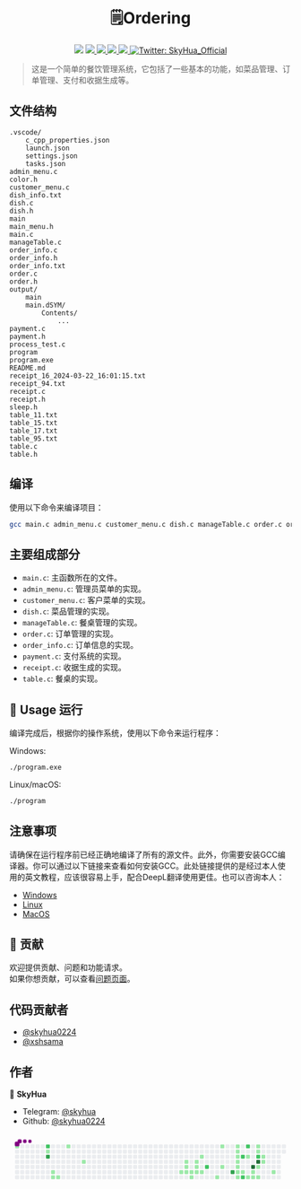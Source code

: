 <h1 align="center">🗒️Ordering</h1>
<p align="center">
    <img src="https://img.shields.io/github/stars/skyhua0224/Ordering.svg" />
    <a href="https://github.com/skyhua0224/Ordering">
        <img src="https://img.shields.io/github/forks/skyhua0224/Ordering.svg" />
    </a>
    <a href="https://github.com/skyhua0224/Ordering/issues">
        <img src="https://img.shields.io/github/issues/skyhua0224/Ordering.svg" />
    </a>
    <a href="https://github.com/skyhua0224/Ordering/pulls">
        <img src="https://img.shields.io/github/issues-pr/skyhua0224/Ordering.svg" />
    </a>
    <a href="https://github.com/skyhua0224/Ordering/graphs/contributors">
        <img src="https://img.shields.io/github/contributors/skyhua0224/Ordering.svg" />
    </a>
    <a href="https://twitter.com/SkyHua_Official">
        <img alt="Twitter: SkyHua_Official" src="https://img.shields.io/twitter/follow/SkyHua_Official.svg?style=social" target="_blank" />
    </a>
</p>

> 这是一个简单的餐饮管理系统，它包括了一些基本的功能，如菜品管理、订单管理、支付和收据生成等。


## 文件结构

```
.vscode/
    c_cpp_properties.json
    launch.json
    settings.json
    tasks.json
admin_menu.c
color.h
customer_menu.c
dish_info.txt
dish.c
dish.h
main
main_menu.h
main.c
manageTable.c
order_info.c
order_info.h
order_info.txt
order.c
order.h
output/
    main
    main.dSYM/
        Contents/
            ...
payment.c
payment.h
process_test.c
program
program.exe
README.md
receipt_16_2024-03-22_16:01:15.txt
receipt_94.txt
receipt.c
receipt.h
sleep.h
table_11.txt
table_15.txt
table_17.txt
table_95.txt
table.c
table.h
```

## 编译

使用以下命令来编译项目：

```sh
gcc main.c admin_menu.c customer_menu.c dish.c manageTable.c order.c order_info.c payment.c receipt.c table.c -o program
```

## 主要组成部分

- `main.c`: 主函数所在的文件。
- `admin_menu.c`: 管理员菜单的实现。
- `customer_menu.c`: 客户菜单的实现。
- `dish.c`: 菜品管理的实现。
- `manageTable.c`: 餐桌管理的实现。
- `order.c`: 订单管理的实现。
- `order_info.c`: 订单信息的实现。
- `payment.c`: 支付系统的实现。
- `receipt.c`: 收据生成的实现。
- `table.c`: 餐桌的实现。

## 🚀 Usage 运行

编译完成后，根据你的操作系统，使用以下命令来运行程序：

Windows:

```sh
./program.exe
```

Linux/macOS:

```sh
./program
```

## 注意事项

请确保在运行程序前已经正确地编译了所有的源文件。此外，你需要安装GCC编译器。你可以通过以下链接来查看如何安装GCC。此处链接提供的是经过本人使用的英文教程，应该很容易上手，配合DeepL翻译使用更佳。也可以咨询本人：

- [Windows](https://sajidifti.medium.com/how-to-install-gcc-and-gdb-on-windows-using-msys2-tutorial-0fceb7e66454)
- [Linux](https://gcc.gnu.org/install/index.html)
- [MacOS](https://mac.install.guide/commandlinetools/4http://osxdaily.com/2014/02/12/install-command-line-tools-mac-os-x/)

## 🤝 贡献

欢迎提供贡献、问题和功能请求。<br />
如果你想贡献，可以查看[问题页面](https://github.com/skyhua0224/Ordering/issues)。<br />

## 代码贡献者

- [@skyhua0224](https://github.com/skyhua0224)
- [@xshsama](https://github.com/xshsama)

## 作者

👤 **SkyHua**

- Telegram: [@skyhua](https://t.me/skyhua)
- Github: [@skyhua0224](https://github.com/skyhua0224)

<svg viewBox="-16 -32 880 192" width="880" height="192" xmlns="http://www.w3.org/2000/svg"><style>@keyframes c0{.34%{fill:var(--c1)}.36%,to{fill:var(--ce)}}@keyframes c1{64.9%{fill:var(--c2)}64.92%,to{fill:var(--ce)}}@keyframes c2{2.8%{fill:var(--c1)}2.82%,to{fill:var(--ce)}}@keyframes c3{65.6%{fill:var(--c3)}65.62%,to{fill:var(--ce)}}@keyframes c4{9.46%{fill:var(--c1)}9.48%,to{fill:var(--ce)}}@keyframes c5{9.81%{fill:var(--c1)}9.83%,to{fill:var(--ce)}}@keyframes c6{10.17%{fill:var(--c1)}10.19%,to{fill:var(--ce)}}@keyframes c7{4.55%{fill:var(--c1)}4.57%,to{fill:var(--ce)}}@keyframes c8{6.66%{fill:var(--c1)}6.68%,to{fill:var(--ce)}}@keyframes c9{18.94%{fill:var(--c1)}18.96%,to{fill:var(--ce)}}@keyframes ca{23.5%{fill:var(--c1)}23.52%,to{fill:var(--ce)}}@keyframes cb{23.85%{fill:var(--c1)}23.87%,to{fill:var(--ce)}}@keyframes cc{19.29%{fill:var(--c1)}19.31%,to{fill:var(--ce)}}@keyframes cd{19.64%{fill:var(--c1)}19.66%,to{fill:var(--ce)}}@keyframes ce{24.9%{fill:var(--c1)}24.92%,to{fill:var(--ce)}}@keyframes cf{21.39%{fill:var(--c1)}21.41%,to{fill:var(--ce)}}@keyframes cg{21.04%{fill:var(--c1)}21.06%,to{fill:var(--ce)}}@keyframes ch{19.99%{fill:var(--c1)}20.01%,to{fill:var(--ce)}}@keyframes ci{22.1%{fill:var(--c1)}22.12%,to{fill:var(--ce)}}@keyframes cj{20.34%{fill:var(--c1)}20.36%,to{fill:var(--ce)}}@keyframes ck{52.62%{fill:var(--c2)}52.64%,to{fill:var(--ce)}}@keyframes cl{26.66%{fill:var(--c1)}26.68%,to{fill:var(--ce)}}@keyframes cm{31.22%{fill:var(--c1)}31.24%,to{fill:var(--ce)}}@keyframes cn{27.71%{fill:var(--c1)}27.73%,to{fill:var(--ce)}}@keyframes co{79.29%{fill:var(--c3)}79.31%,to{fill:var(--ce)}}@keyframes cp{30.17%{fill:var(--c1)}30.19%,to{fill:var(--ce)}}@keyframes cq{29.81%{fill:var(--c1)}29.83%,to{fill:var(--ce)}}@keyframes cr{29.46%{fill:var(--c1)}29.48%,to{fill:var(--ce)}}@keyframes cs{29.11%{fill:var(--c1)}29.13%,to{fill:var(--ce)}}@keyframes ct{28.76%{fill:var(--c1)}28.78%,to{fill:var(--ce)}}@keyframes cu{42.45%{fill:var(--c1)}42.47%,to{fill:var(--ce)}}@keyframes cv{42.8%{fill:var(--c1)}42.82%,to{fill:var(--ce)}}@keyframes cw{45.95%{fill:var(--c2)}45.97%,to{fill:var(--ce)}}@keyframes cx{42.1%{fill:var(--c1)}42.12%,to{fill:var(--ce)}}@keyframes cy{44.55%{fill:var(--c2)}44.57%,to{fill:var(--ce)}}@keyframes cz{48.41%{fill:var(--c2)}48.43%,to{fill:var(--ce)}}@keyframes c10{33.67%{fill:var(--c1)}33.69%,to{fill:var(--ce)}}@keyframes c11{44.2%{fill:var(--c1)}44.22%,to{fill:var(--ce)}}@keyframes c12{81.04%{fill:var(--c4)}81.06%,to{fill:var(--ce)}}@keyframes c13{37.88%{fill:var(--c1)}37.9%,to{fill:var(--ce)}}@keyframes c14{38.24%{fill:var(--c1)}38.26%,to{fill:var(--ce)}}@keyframes c15{35.08%{fill:var(--c1)}35.1%,to{fill:var(--ce)}}@keyframes c16{34.73%{fill:var(--c1)}34.75%,to{fill:var(--ce)}}@keyframes c17{47.01%{fill:var(--c2)}47.03%,to{fill:var(--ce)}}@keyframes c18{81.74%{fill:var(--c4)}81.76%,to{fill:var(--ce)}}@keyframes c19{37.18%{fill:var(--c1)}37.2%,to{fill:var(--ce)}}@keyframes c1a{38.59%{fill:var(--c1)}38.61%,to{fill:var(--ce)}}@keyframes c1b{36.13%{fill:var(--c1)}36.15%,to{fill:var(--ce)}}@keyframes c1c{36.48%{fill:var(--c1)}36.5%,to{fill:var(--ce)}}@keyframes c1d{39.99%{fill:var(--c1)}40.01%,to{fill:var(--ce)}}@keyframes u0{.34%{transform:scale(0,1)}.36%,2.8%{transform:scale(.03,1)}2.82%,4.55%{transform:scale(.05,1)}4.57%,6.66%{transform:scale(.07,1)}6.68%,9.46%{transform:scale(.1,1)}9.48%,9.81%{transform:scale(.13,1)}10.17%,9.83%{transform:scale(.15,1)}10.19%,18.94%{transform:scale(.17,1)}18.96%,19.29%{transform:scale(.2,1)}19.31%,19.64%{transform:scale(.23,1)}19.66%,19.99%{transform:scale(.25,1)}20.01%,20.34%{transform:scale(.28,1)}20.36%,21.04%{transform:scale(.3,1)}21.06%,21.39%{transform:scale(.33,1)}21.41%,22.1%{transform:scale(.35,1)}22.12%,23.5%{transform:scale(.38,1)}23.52%,23.85%{transform:scale(.4,1)}23.87%,24.9%{transform:scale(.42,1)}24.92%,26.66%{transform:scale(.45,1)}26.68%,27.71%{transform:scale(.47,1)}27.73%,28.76%{transform:scale(.5,1)}28.78%,29.11%{transform:scale(.53,1)}29.13%,29.46%{transform:scale(.55,1)}29.48%,29.81%{transform:scale(.57,1)}29.83%,30.17%{transform:scale(.6,1)}30.19%,31.22%{transform:scale(.63,1)}31.24%,33.67%{transform:scale(.65,1)}33.69%,34.73%{transform:scale(.68,1)}34.75%,35.08%{transform:scale(.7,1)}35.1%,36.13%{transform:scale(.72,1)}36.15%,36.48%{transform:scale(.75,1)}36.5%,37.18%{transform:scale(.78,1)}37.2%,37.88%{transform:scale(.8,1)}37.9%,38.24%{transform:scale(.82,1)}38.26%,38.59%{transform:scale(.85,1)}38.61%,39.99%{transform:scale(.88,1)}40.01%,42.1%{transform:scale(.9,1)}42.12%,42.45%{transform:scale(.93,1)}42.47%,42.8%{transform:scale(.95,1)}42.82%,44.2%{transform:scale(.97,1)}44.22%,to{transform:scale(1,1)}}@keyframes u1{44.55%{transform:scale(0,1)}44.57%,45.95%{transform:scale(.17,1)}45.97%,47.01%{transform:scale(.33,1)}47.03%,48.41%{transform:scale(.5,1)}48.43%,52.62%{transform:scale(.67,1)}52.64%,64.9%{transform:scale(.83,1)}64.92%,to{transform:scale(1,1)}}@keyframes u2{65.6%{transform:scale(0,1)}65.62%,79.29%{transform:scale(.5,1)}79.31%,to{transform:scale(1,1)}}@keyframes u3{81.04%{transform:scale(0,1)}81.06%,81.74%{transform:scale(.5,1)}81.76%,to{transform:scale(1,1)}}@keyframes s0{0%,99.65%{transform:translate(0,-16px)}.35%{transform:translate(0,0)}2.11%{transform:translate(80px,0)}2.46%,97.19%{transform:translate(80px,16px)}4.21%{transform:translate(160px,16px)}4.56%{transform:translate(160px,0)}5.61%{transform:translate(208px,0)}6.67%{transform:translate(208px,48px)}8.77%{transform:translate(112px,48px)}9.82%{transform:translate(112px,96px)}18.6%{transform:translate(512px,96px)}18.95%{transform:translate(512px,80px)}20.35%{transform:translate(576px,80px)}20.7%,52.98%{transform:translate(576px,64px)}21.05%{transform:translate(560px,64px)}21.4%{transform:translate(560px,48px)}21.75%{transform:translate(576px,48px)}22.11%{transform:translate(576px,32px)}23.16%{transform:translate(528px,32px)}23.86%{transform:translate(528px,64px)}24.21%{transform:translate(544px,64px)}24.91%{transform:translate(544px,96px)}27.02%{transform:translate(640px,96px)}27.72%{transform:translate(640px,64px)}28.77%{transform:translate(688px,64px)}30.18%{transform:translate(688px,0)}31.23%{transform:translate(640px,0)}31.58%{transform:translate(640px,16px)}33.33%{transform:translate(720px,16px)}33.68%{transform:translate(720px,32px)}34.04%{transform:translate(736px,32px)}34.39%{transform:translate(736px,16px)}34.74%{transform:translate(752px,16px)}35.09%,47.72%{transform:translate(752px,0)}35.44%{transform:translate(768px,0)}36.84%{transform:translate(768px,64px)}37.19%,81.4%{transform:translate(752px,64px)}37.54%{transform:translate(752px,80px)}37.89%,80.7%{transform:translate(736px,80px)}38.25%{transform:translate(736px,96px)}39.65%{transform:translate(800px,96px)}40%{transform:translate(800px,80px)}42.46%{transform:translate(688px,80px)}43.16%{transform:translate(688px,112px)}43.86%{transform:translate(720px,112px)}44.21%{transform:translate(720px,96px)}44.56%{transform:translate(704px,96px)}45.96%{transform:translate(704px,32px)}47.02%{transform:translate(752px,32px)}51.23%{transform:translate(592px,0)}52.63%{transform:translate(592px,64px)}54.39%{transform:translate(576px,0)}64.91%{transform:translate(96px,0)}65.61%{transform:translate(96px,32px)}78.25%{transform:translate(672px,32px)}79.3%{transform:translate(672px,80px)}81.05%{transform:translate(736px,64px)}81.75%{transform:translate(752px,48px)}96.14%{transform:translate(96px,48px)}96.84%{transform:translate(96px,16px)}97.89%{transform:translate(80px,-16px)}}@keyframes s1{0%,99.65%{transform:translate(16px,-16px)}.35%{transform:translate(0,-16px)}.7%{transform:translate(0,0)}2.46%{transform:translate(80px,0)}2.81%,97.54%{transform:translate(80px,16px)}4.56%{transform:translate(160px,16px)}4.91%{transform:translate(160px,0)}5.96%{transform:translate(208px,0)}7.02%{transform:translate(208px,48px)}9.12%{transform:translate(112px,48px)}10.18%{transform:translate(112px,96px)}18.95%{transform:translate(512px,96px)}19.3%{transform:translate(512px,80px)}20.7%{transform:translate(576px,80px)}21.05%,53.33%{transform:translate(576px,64px)}21.4%{transform:translate(560px,64px)}21.75%{transform:translate(560px,48px)}22.11%{transform:translate(576px,48px)}22.46%{transform:translate(576px,32px)}23.51%{transform:translate(528px,32px)}24.21%{transform:translate(528px,64px)}24.56%{transform:translate(544px,64px)}25.26%{transform:translate(544px,96px)}27.37%{transform:translate(640px,96px)}28.07%{transform:translate(640px,64px)}29.12%{transform:translate(688px,64px)}30.53%{transform:translate(688px,0)}31.58%{transform:translate(640px,0)}31.93%{transform:translate(640px,16px)}33.68%{transform:translate(720px,16px)}34.04%{transform:translate(720px,32px)}34.39%{transform:translate(736px,32px)}34.74%{transform:translate(736px,16px)}35.09%{transform:translate(752px,16px)}35.44%,48.07%{transform:translate(752px,0)}35.79%{transform:translate(768px,0)}37.19%{transform:translate(768px,64px)}37.54%,81.75%{transform:translate(752px,64px)}37.89%{transform:translate(752px,80px)}38.25%,81.05%{transform:translate(736px,80px)}38.6%{transform:translate(736px,96px)}40%{transform:translate(800px,96px)}40.35%{transform:translate(800px,80px)}42.81%{transform:translate(688px,80px)}43.51%{transform:translate(688px,112px)}44.21%{transform:translate(720px,112px)}44.56%{transform:translate(720px,96px)}44.91%{transform:translate(704px,96px)}46.32%{transform:translate(704px,32px)}47.37%{transform:translate(752px,32px)}51.58%{transform:translate(592px,0)}52.98%{transform:translate(592px,64px)}54.74%{transform:translate(576px,0)}65.26%{transform:translate(96px,0)}65.96%{transform:translate(96px,32px)}78.6%{transform:translate(672px,32px)}79.65%{transform:translate(672px,80px)}81.4%{transform:translate(736px,64px)}82.11%{transform:translate(752px,48px)}96.49%{transform:translate(96px,48px)}97.19%{transform:translate(96px,16px)}98.25%{transform:translate(80px,-16px)}}@keyframes s2{0%,99.65%{transform:translate(32px,-16px)}.7%{transform:translate(0,-16px)}1.05%{transform:translate(0,0)}2.81%{transform:translate(80px,0)}3.16%,97.89%{transform:translate(80px,16px)}4.91%{transform:translate(160px,16px)}5.26%{transform:translate(160px,0)}6.32%{transform:translate(208px,0)}7.37%{transform:translate(208px,48px)}9.47%{transform:translate(112px,48px)}10.53%{transform:translate(112px,96px)}19.3%{transform:translate(512px,96px)}19.65%{transform:translate(512px,80px)}21.05%{transform:translate(576px,80px)}21.4%,53.68%{transform:translate(576px,64px)}21.75%{transform:translate(560px,64px)}22.11%{transform:translate(560px,48px)}22.46%{transform:translate(576px,48px)}22.81%{transform:translate(576px,32px)}23.86%{transform:translate(528px,32px)}24.56%{transform:translate(528px,64px)}24.91%{transform:translate(544px,64px)}25.61%{transform:translate(544px,96px)}27.72%{transform:translate(640px,96px)}28.42%{transform:translate(640px,64px)}29.47%{transform:translate(688px,64px)}30.88%{transform:translate(688px,0)}31.93%{transform:translate(640px,0)}32.28%{transform:translate(640px,16px)}34.04%{transform:translate(720px,16px)}34.39%{transform:translate(720px,32px)}34.74%{transform:translate(736px,32px)}35.09%{transform:translate(736px,16px)}35.44%{transform:translate(752px,16px)}35.79%,48.42%{transform:translate(752px,0)}36.14%{transform:translate(768px,0)}37.54%{transform:translate(768px,64px)}37.89%,82.11%{transform:translate(752px,64px)}38.25%{transform:translate(752px,80px)}38.6%,81.4%{transform:translate(736px,80px)}38.95%{transform:translate(736px,96px)}40.35%{transform:translate(800px,96px)}40.7%{transform:translate(800px,80px)}43.16%{transform:translate(688px,80px)}43.86%{transform:translate(688px,112px)}44.56%{transform:translate(720px,112px)}44.91%{transform:translate(720px,96px)}45.26%{transform:translate(704px,96px)}46.67%{transform:translate(704px,32px)}47.72%{transform:translate(752px,32px)}51.93%{transform:translate(592px,0)}53.33%{transform:translate(592px,64px)}55.09%{transform:translate(576px,0)}65.61%{transform:translate(96px,0)}66.32%{transform:translate(96px,32px)}78.95%{transform:translate(672px,32px)}80%{transform:translate(672px,80px)}81.75%{transform:translate(736px,64px)}82.46%{transform:translate(752px,48px)}96.84%{transform:translate(96px,48px)}97.54%{transform:translate(96px,16px)}98.6%{transform:translate(80px,-16px)}}@keyframes s3{0%,99.65%{transform:translate(48px,-16px)}1.05%{transform:translate(0,-16px)}1.4%{transform:translate(0,0)}3.16%{transform:translate(80px,0)}3.51%,98.25%{transform:translate(80px,16px)}5.26%{transform:translate(160px,16px)}5.61%{transform:translate(160px,0)}6.67%{transform:translate(208px,0)}7.72%{transform:translate(208px,48px)}9.82%{transform:translate(112px,48px)}10.88%{transform:translate(112px,96px)}19.65%{transform:translate(512px,96px)}20%{transform:translate(512px,80px)}21.4%{transform:translate(576px,80px)}21.75%,54.04%{transform:translate(576px,64px)}22.11%{transform:translate(560px,64px)}22.46%{transform:translate(560px,48px)}22.81%{transform:translate(576px,48px)}23.16%{transform:translate(576px,32px)}24.21%{transform:translate(528px,32px)}24.91%{transform:translate(528px,64px)}25.26%{transform:translate(544px,64px)}25.96%{transform:translate(544px,96px)}28.07%{transform:translate(640px,96px)}28.77%{transform:translate(640px,64px)}29.82%{transform:translate(688px,64px)}31.23%{transform:translate(688px,0)}32.28%{transform:translate(640px,0)}32.63%{transform:translate(640px,16px)}34.39%{transform:translate(720px,16px)}34.74%{transform:translate(720px,32px)}35.09%{transform:translate(736px,32px)}35.44%{transform:translate(736px,16px)}35.79%{transform:translate(752px,16px)}36.14%,48.77%{transform:translate(752px,0)}36.49%{transform:translate(768px,0)}37.89%{transform:translate(768px,64px)}38.25%,82.46%{transform:translate(752px,64px)}38.6%{transform:translate(752px,80px)}38.95%,81.75%{transform:translate(736px,80px)}39.3%{transform:translate(736px,96px)}40.7%{transform:translate(800px,96px)}41.05%{transform:translate(800px,80px)}43.51%{transform:translate(688px,80px)}44.21%{transform:translate(688px,112px)}44.91%{transform:translate(720px,112px)}45.26%{transform:translate(720px,96px)}45.61%{transform:translate(704px,96px)}47.02%{transform:translate(704px,32px)}48.07%{transform:translate(752px,32px)}52.28%{transform:translate(592px,0)}53.68%{transform:translate(592px,64px)}55.44%{transform:translate(576px,0)}65.96%{transform:translate(96px,0)}66.67%{transform:translate(96px,32px)}79.3%{transform:translate(672px,32px)}80.35%{transform:translate(672px,80px)}82.11%{transform:translate(736px,64px)}82.81%{transform:translate(752px,48px)}97.19%{transform:translate(96px,48px)}97.89%{transform:translate(96px,16px)}98.95%{transform:translate(80px,-16px)}}:root{--cb:#1b1f230a;--cs:purple;--ce:#ebedf0;--c0:#ebedf0;--c1:#9be9a8;--c2:#40c463;--c3:#30a14e;--c4:#216e39}@media (prefers-color-scheme:dark){:root{--cb:#1b1f230a;--cs:purple;--ce:#161b22;--c1:#01311f;--c2:#034525;--c3:#0f6d31;--c4:#00c647}}.c{shape-rendering:geometricPrecision;rx:2;ry:2;fill:var(--ce);stroke-width:1px;stroke:var(--cb);animation:none 28500ms linear infinite}.c.c0{fill:var(--c1);animation-name:c0}.c.c1{fill:var(--c2);animation-name:c1}.c.c2{fill:var(--c1);animation-name:c2}.c.c3{fill:var(--c3);animation-name:c3}.c.c4{fill:var(--c1);animation-name:c4}.c.c5,.c.c6,.c.c7{fill:var(--c1);animation-name:c5}.c.c6,.c.c7{animation-name:c6}.c.c7{animation-name:c7}.c.c8,.c.c9,.c.ca{fill:var(--c1);animation-name:c8}.c.c9,.c.ca{animation-name:c9}.c.ca{animation-name:ca}.c.cb,.c.cc,.c.cd{fill:var(--c1);animation-name:cb}.c.cc,.c.cd{animation-name:cc}.c.cd{animation-name:cd}.c.ce,.c.cf,.c.cg{fill:var(--c1);animation-name:ce}.c.cf,.c.cg{animation-name:cf}.c.cg{animation-name:cg}.c.ch,.c.ci,.c.cj{fill:var(--c1);animation-name:ch}.c.ci,.c.cj{animation-name:ci}.c.cj{animation-name:cj}.c.ck{fill:var(--c2);animation-name:ck}.c.cl,.c.cm,.c.cn{fill:var(--c1);animation-name:cl}.c.cm,.c.cn{animation-name:cm}.c.cn{animation-name:cn}.c.co{fill:var(--c3);animation-name:co}.c.cp{fill:var(--c1);animation-name:cp}.c.cq,.c.cr,.c.cs{fill:var(--c1);animation-name:cq}.c.cr,.c.cs{animation-name:cr}.c.cs{animation-name:cs}.c.ct,.c.cu,.c.cv{fill:var(--c1);animation-name:ct}.c.cu,.c.cv{animation-name:cu}.c.cv{animation-name:cv}.c.cw{fill:var(--c2);animation-name:cw}.c.cx{fill:var(--c1);animation-name:cx}.c.cy,.c.cz{fill:var(--c2);animation-name:cy}.c.cz{animation-name:cz}.c.c10,.c.c11{fill:var(--c1);animation-name:c10}.c.c11{animation-name:c11}.c.c12{fill:var(--c4);animation-name:c12}.c.c13{fill:var(--c1);animation-name:c13}.c.c14,.c.c15,.c.c16{fill:var(--c1);animation-name:c14}.c.c15,.c.c16{animation-name:c15}.c.c16{animation-name:c16}.c.c17{fill:var(--c2);animation-name:c17}.c.c18{fill:var(--c4);animation-name:c18}.c.c19,.c.c1a{fill:var(--c1);animation-name:c19}.c.c1a{animation-name:c1a}.c.c1b,.c.c1c,.c.c1d{fill:var(--c1);animation-name:c1b}.c.c1c,.c.c1d{animation-name:c1c}.c.c1d{animation-name:c1d}.s,.u{animation:none linear 28500ms infinite}.u,.u.u0{transform-origin:0 0}.u{transform:scale(0,1)}.u.u0{fill:var(--c1);animation-name:u0}.u.u1{fill:var(--c2);animation-name:u1;transform-origin:678.4px 0}.u.u2{fill:var(--c3);animation-name:u2;transform-origin:780.2px 0}.u.u3{fill:var(--c4);animation-name:u3;transform-origin:814.1px 0}.s{shape-rendering:geometricPrecision;fill:var(--cs)}.s.s0{transform:translate(0,-16px);animation-name:s0}.s.s1{transform:translate(16px,-16px);animation-name:s1}.s.s2{transform:translate(32px,-16px);animation-name:s2}.s.s3{transform:translate(48px,-16px);animation-name:s3}</style><rect class="c c0" x="2" y="2" width="12" height="12"/><rect class="c" x="2" y="18" width="12" height="12"/><rect class="c" x="2" y="34" width="12" height="12"/><rect class="c" x="2" y="50" width="12" height="12"/><rect class="c" x="2" y="66" width="12" height="12"/><rect class="c" x="2" y="82" width="12" height="12"/><rect class="c" x="2" y="98" width="12" height="12"/><rect class="c" x="18" y="2" width="12" height="12"/><rect class="c" x="18" y="18" width="12" height="12"/><rect class="c" x="18" y="34" width="12" height="12"/><rect class="c" x="18" y="50" width="12" height="12"/><rect class="c" x="18" y="66" width="12" height="12"/><rect class="c" x="18" y="82" width="12" height="12"/><rect class="c" x="18" y="98" width="12" height="12"/><rect class="c" x="34" y="2" width="12" height="12"/><rect class="c" x="34" y="18" width="12" height="12"/><rect class="c" x="34" y="34" width="12" height="12"/><rect class="c" x="34" y="50" width="12" height="12"/><rect class="c" x="34" y="66" width="12" height="12"/><rect class="c" x="34" y="82" width="12" height="12"/><rect class="c" x="34" y="98" width="12" height="12"/><rect class="c" x="50" y="2" width="12" height="12"/><rect class="c" x="50" y="18" width="12" height="12"/><rect class="c" x="50" y="34" width="12" height="12"/><rect class="c" x="50" y="50" width="12" height="12"/><rect class="c" x="50" y="66" width="12" height="12"/><rect class="c" x="50" y="82" width="12" height="12"/><rect class="c" x="50" y="98" width="12" height="12"/><rect class="c" x="66" y="2" width="12" height="12"/><rect class="c" x="66" y="18" width="12" height="12"/><rect class="c" x="66" y="34" width="12" height="12"/><rect class="c" x="66" y="50" width="12" height="12"/><rect class="c" x="66" y="66" width="12" height="12"/><rect class="c" x="66" y="82" width="12" height="12"/><rect class="c" x="66" y="98" width="12" height="12"/><rect class="c" x="82" y="2" width="12" height="12"/><rect class="c" x="82" y="18" width="12" height="12"/><rect class="c" x="82" y="34" width="12" height="12"/><rect class="c" x="82" y="50" width="12" height="12"/><rect class="c" x="82" y="66" width="12" height="12"/><rect class="c" x="82" y="82" width="12" height="12"/><rect class="c" x="82" y="98" width="12" height="12"/><rect class="c c1" x="98" y="2" width="12" height="12"/><rect class="c c2" x="98" y="18" width="12" height="12"/><rect class="c c3" x="98" y="34" width="12" height="12"/><rect class="c" x="98" y="50" width="12" height="12"/><rect class="c" x="98" y="66" width="12" height="12"/><rect class="c" x="98" y="82" width="12" height="12"/><rect class="c" x="98" y="98" width="12" height="12"/><rect class="c" x="114" y="2" width="12" height="12"/><rect class="c" x="114" y="18" width="12" height="12"/><rect class="c" x="114" y="34" width="12" height="12"/><rect class="c" x="114" y="50" width="12" height="12"/><rect class="c" x="114" y="66" width="12" height="12"/><rect class="c c4" x="114" y="82" width="12" height="12"/><rect class="c c5" x="114" y="98" width="12" height="12"/><rect class="c" x="130" y="2" width="12" height="12"/><rect class="c" x="130" y="18" width="12" height="12"/><rect class="c" x="130" y="34" width="12" height="12"/><rect class="c" x="130" y="50" width="12" height="12"/><rect class="c" x="130" y="66" width="12" height="12"/><rect class="c" x="130" y="82" width="12" height="12"/><rect class="c c6" x="130" y="98" width="12" height="12"/><rect class="c" x="146" y="2" width="12" height="12"/><rect class="c" x="146" y="18" width="12" height="12"/><rect class="c" x="146" y="34" width="12" height="12"/><rect class="c" x="146" y="50" width="12" height="12"/><rect class="c" x="146" y="66" width="12" height="12"/><rect class="c" x="146" y="82" width="12" height="12"/><rect class="c" x="146" y="98" width="12" height="12"/><rect class="c c7" x="162" y="2" width="12" height="12"/><rect class="c" x="162" y="18" width="12" height="12"/><rect class="c" x="162" y="34" width="12" height="12"/><rect class="c" x="162" y="50" width="12" height="12"/><rect class="c" x="162" y="66" width="12" height="12"/><rect class="c" x="162" y="82" width="12" height="12"/><rect class="c" x="162" y="98" width="12" height="12"/><rect class="c" x="178" y="2" width="12" height="12"/><rect class="c" x="178" y="18" width="12" height="12"/><rect class="c" x="178" y="34" width="12" height="12"/><rect class="c" x="178" y="50" width="12" height="12"/><rect class="c" x="178" y="66" width="12" height="12"/><rect class="c" x="178" y="82" width="12" height="12"/><rect class="c" x="178" y="98" width="12" height="12"/><rect class="c" x="194" y="2" width="12" height="12"/><rect class="c" x="194" y="18" width="12" height="12"/><rect class="c" x="194" y="34" width="12" height="12"/><rect class="c" x="194" y="50" width="12" height="12"/><rect class="c" x="194" y="66" width="12" height="12"/><rect class="c" x="194" y="82" width="12" height="12"/><rect class="c" x="194" y="98" width="12" height="12"/><rect class="c" x="210" y="2" width="12" height="12"/><rect class="c" x="210" y="18" width="12" height="12"/><rect class="c" x="210" y="34" width="12" height="12"/><rect class="c c8" x="210" y="50" width="12" height="12"/><rect class="c" x="210" y="66" width="12" height="12"/><rect class="c" x="210" y="82" width="12" height="12"/><rect class="c" x="210" y="98" width="12" height="12"/><rect class="c" x="226" y="2" width="12" height="12"/><rect class="c" x="226" y="18" width="12" height="12"/><rect class="c" x="226" y="34" width="12" height="12"/><rect class="c" x="226" y="50" width="12" height="12"/><rect class="c" x="226" y="66" width="12" height="12"/><rect class="c" x="226" y="82" width="12" height="12"/><rect class="c" x="226" y="98" width="12" height="12"/><rect class="c" x="242" y="2" width="12" height="12"/><rect class="c" x="242" y="18" width="12" height="12"/><rect class="c" x="242" y="34" width="12" height="12"/><rect class="c" x="242" y="50" width="12" height="12"/><rect class="c" x="242" y="66" width="12" height="12"/><rect class="c" x="242" y="82" width="12" height="12"/><rect class="c" x="242" y="98" width="12" height="12"/><rect class="c" x="258" y="2" width="12" height="12"/><rect class="c" x="258" y="18" width="12" height="12"/><rect class="c" x="258" y="34" width="12" height="12"/><rect class="c" x="258" y="50" width="12" height="12"/><rect class="c" x="258" y="66" width="12" height="12"/><rect class="c" x="258" y="82" width="12" height="12"/><rect class="c" x="258" y="98" width="12" height="12"/><rect class="c" x="274" y="2" width="12" height="12"/><rect class="c" x="274" y="18" width="12" height="12"/><rect class="c" x="274" y="34" width="12" height="12"/><rect class="c" x="274" y="50" width="12" height="12"/><rect class="c" x="274" y="66" width="12" height="12"/><rect class="c" x="274" y="82" width="12" height="12"/><rect class="c" x="274" y="98" width="12" height="12"/><rect class="c" x="290" y="2" width="12" height="12"/><rect class="c" x="290" y="18" width="12" height="12"/><rect class="c" x="290" y="34" width="12" height="12"/><rect class="c" x="290" y="50" width="12" height="12"/><rect class="c" x="290" y="66" width="12" height="12"/><rect class="c" x="290" y="82" width="12" height="12"/><rect class="c" x="290" y="98" width="12" height="12"/><rect class="c" x="306" y="2" width="12" height="12"/><rect class="c" x="306" y="18" width="12" height="12"/><rect class="c" x="306" y="34" width="12" height="12"/><rect class="c" x="306" y="50" width="12" height="12"/><rect class="c" x="306" y="66" width="12" height="12"/><rect class="c" x="306" y="82" width="12" height="12"/><rect class="c" x="306" y="98" width="12" height="12"/><rect class="c" x="322" y="2" width="12" height="12"/><rect class="c" x="322" y="18" width="12" height="12"/><rect class="c" x="322" y="34" width="12" height="12"/><rect class="c" x="322" y="50" width="12" height="12"/><rect class="c" x="322" y="66" width="12" height="12"/><rect class="c" x="322" y="82" width="12" height="12"/><rect class="c" x="322" y="98" width="12" height="12"/><rect class="c" x="338" y="2" width="12" height="12"/><rect class="c" x="338" y="18" width="12" height="12"/><rect class="c" x="338" y="34" width="12" height="12"/><rect class="c" x="338" y="50" width="12" height="12"/><rect class="c" x="338" y="66" width="12" height="12"/><rect class="c" x="338" y="82" width="12" height="12"/><rect class="c" x="338" y="98" width="12" height="12"/><rect class="c" x="354" y="2" width="12" height="12"/><rect class="c" x="354" y="18" width="12" height="12"/><rect class="c" x="354" y="34" width="12" height="12"/><rect class="c" x="354" y="50" width="12" height="12"/><rect class="c" x="354" y="66" width="12" height="12"/><rect class="c" x="354" y="82" width="12" height="12"/><rect class="c" x="354" y="98" width="12" height="12"/><rect class="c" x="370" y="2" width="12" height="12"/><rect class="c" x="370" y="18" width="12" height="12"/><rect class="c" x="370" y="34" width="12" height="12"/><rect class="c" x="370" y="50" width="12" height="12"/><rect class="c" x="370" y="66" width="12" height="12"/><rect class="c" x="370" y="82" width="12" height="12"/><rect class="c" x="370" y="98" width="12" height="12"/><rect class="c" x="386" y="2" width="12" height="12"/><rect class="c" x="386" y="18" width="12" height="12"/><rect class="c" x="386" y="34" width="12" height="12"/><rect class="c" x="386" y="50" width="12" height="12"/><rect class="c" x="386" y="66" width="12" height="12"/><rect class="c" x="386" y="82" width="12" height="12"/><rect class="c" x="386" y="98" width="12" height="12"/><rect class="c" x="402" y="2" width="12" height="12"/><rect class="c" x="402" y="18" width="12" height="12"/><rect class="c" x="402" y="34" width="12" height="12"/><rect class="c" x="402" y="50" width="12" height="12"/><rect class="c" x="402" y="66" width="12" height="12"/><rect class="c" x="402" y="82" width="12" height="12"/><rect class="c" x="402" y="98" width="12" height="12"/><rect class="c" x="418" y="2" width="12" height="12"/><rect class="c" x="418" y="18" width="12" height="12"/><rect class="c" x="418" y="34" width="12" height="12"/><rect class="c" x="418" y="50" width="12" height="12"/><rect class="c" x="418" y="66" width="12" height="12"/><rect class="c" x="418" y="82" width="12" height="12"/><rect class="c" x="418" y="98" width="12" height="12"/><rect class="c" x="434" y="2" width="12" height="12"/><rect class="c" x="434" y="18" width="12" height="12"/><rect class="c" x="434" y="34" width="12" height="12"/><rect class="c" x="434" y="50" width="12" height="12"/><rect class="c" x="434" y="66" width="12" height="12"/><rect class="c" x="434" y="82" width="12" height="12"/><rect class="c" x="434" y="98" width="12" height="12"/><rect class="c" x="450" y="2" width="12" height="12"/><rect class="c" x="450" y="18" width="12" height="12"/><rect class="c" x="450" y="34" width="12" height="12"/><rect class="c" x="450" y="50" width="12" height="12"/><rect class="c" x="450" y="66" width="12" height="12"/><rect class="c" x="450" y="82" width="12" height="12"/><rect class="c" x="450" y="98" width="12" height="12"/><rect class="c" x="466" y="2" width="12" height="12"/><rect class="c" x="466" y="18" width="12" height="12"/><rect class="c" x="466" y="34" width="12" height="12"/><rect class="c" x="466" y="50" width="12" height="12"/><rect class="c" x="466" y="66" width="12" height="12"/><rect class="c" x="466" y="82" width="12" height="12"/><rect class="c" x="466" y="98" width="12" height="12"/><rect class="c" x="482" y="2" width="12" height="12"/><rect class="c" x="482" y="18" width="12" height="12"/><rect class="c" x="482" y="34" width="12" height="12"/><rect class="c" x="482" y="50" width="12" height="12"/><rect class="c" x="482" y="66" width="12" height="12"/><rect class="c" x="482" y="82" width="12" height="12"/><rect class="c" x="482" y="98" width="12" height="12"/><rect class="c" x="498" y="2" width="12" height="12"/><rect class="c" x="498" y="18" width="12" height="12"/><rect class="c" x="498" y="34" width="12" height="12"/><rect class="c" x="498" y="50" width="12" height="12"/><rect class="c" x="498" y="66" width="12" height="12"/><rect class="c" x="498" y="82" width="12" height="12"/><rect class="c" x="498" y="98" width="12" height="12"/><rect class="c" x="514" y="2" width="12" height="12"/><rect class="c" x="514" y="18" width="12" height="12"/><rect class="c" x="514" y="34" width="12" height="12"/><rect class="c" x="514" y="50" width="12" height="12"/><rect class="c" x="514" y="66" width="12" height="12"/><rect class="c c9" x="514" y="82" width="12" height="12"/><rect class="c" x="514" y="98" width="12" height="12"/><rect class="c" x="530" y="2" width="12" height="12"/><rect class="c" x="530" y="18" width="12" height="12"/><rect class="c" x="530" y="34" width="12" height="12"/><rect class="c ca" x="530" y="50" width="12" height="12"/><rect class="c cb" x="530" y="66" width="12" height="12"/><rect class="c cc" x="530" y="82" width="12" height="12"/><rect class="c" x="530" y="98" width="12" height="12"/><rect class="c" x="546" y="2" width="12" height="12"/><rect class="c" x="546" y="18" width="12" height="12"/><rect class="c" x="546" y="34" width="12" height="12"/><rect class="c" x="546" y="50" width="12" height="12"/><rect class="c" x="546" y="66" width="12" height="12"/><rect class="c cd" x="546" y="82" width="12" height="12"/><rect class="c ce" x="546" y="98" width="12" height="12"/><rect class="c" x="562" y="2" width="12" height="12"/><rect class="c" x="562" y="18" width="12" height="12"/><rect class="c" x="562" y="34" width="12" height="12"/><rect class="c cf" x="562" y="50" width="12" height="12"/><rect class="c cg" x="562" y="66" width="12" height="12"/><rect class="c ch" x="562" y="82" width="12" height="12"/><rect class="c" x="562" y="98" width="12" height="12"/><rect class="c" x="578" y="2" width="12" height="12"/><rect class="c" x="578" y="18" width="12" height="12"/><rect class="c ci" x="578" y="34" width="12" height="12"/><rect class="c" x="578" y="50" width="12" height="12"/><rect class="c" x="578" y="66" width="12" height="12"/><rect class="c cj" x="578" y="82" width="12" height="12"/><rect class="c" x="578" y="98" width="12" height="12"/><rect class="c" x="594" y="2" width="12" height="12"/><rect class="c" x="594" y="18" width="12" height="12"/><rect class="c" x="594" y="34" width="12" height="12"/><rect class="c" x="594" y="50" width="12" height="12"/><rect class="c ck" x="594" y="66" width="12" height="12"/><rect class="c" x="594" y="82" width="12" height="12"/><rect class="c" x="594" y="98" width="12" height="12"/><rect class="c" x="610" y="2" width="12" height="12"/><rect class="c" x="610" y="18" width="12" height="12"/><rect class="c" x="610" y="34" width="12" height="12"/><rect class="c" x="610" y="50" width="12" height="12"/><rect class="c" x="610" y="66" width="12" height="12"/><rect class="c" x="610" y="82" width="12" height="12"/><rect class="c" x="610" y="98" width="12" height="12"/><rect class="c" x="626" y="2" width="12" height="12"/><rect class="c" x="626" y="18" width="12" height="12"/><rect class="c" x="626" y="34" width="12" height="12"/><rect class="c" x="626" y="50" width="12" height="12"/><rect class="c" x="626" y="66" width="12" height="12"/><rect class="c" x="626" y="82" width="12" height="12"/><rect class="c cl" x="626" y="98" width="12" height="12"/><rect class="c cm" x="642" y="2" width="12" height="12"/><rect class="c" x="642" y="18" width="12" height="12"/><rect class="c" x="642" y="34" width="12" height="12"/><rect class="c" x="642" y="50" width="12" height="12"/><rect class="c cn" x="642" y="66" width="12" height="12"/><rect class="c" x="642" y="82" width="12" height="12"/><rect class="c" x="642" y="98" width="12" height="12"/><rect class="c" x="658" y="2" width="12" height="12"/><rect class="c" x="658" y="18" width="12" height="12"/><rect class="c" x="658" y="34" width="12" height="12"/><rect class="c" x="658" y="50" width="12" height="12"/><rect class="c" x="658" y="66" width="12" height="12"/><rect class="c" x="658" y="82" width="12" height="12"/><rect class="c" x="658" y="98" width="12" height="12"/><rect class="c" x="674" y="2" width="12" height="12"/><rect class="c" x="674" y="18" width="12" height="12"/><rect class="c" x="674" y="34" width="12" height="12"/><rect class="c" x="674" y="50" width="12" height="12"/><rect class="c" x="674" y="66" width="12" height="12"/><rect class="c co" x="674" y="82" width="12" height="12"/><rect class="c" x="674" y="98" width="12" height="12"/><rect class="c cp" x="690" y="2" width="12" height="12"/><rect class="c cq" x="690" y="18" width="12" height="12"/><rect class="c cr" x="690" y="34" width="12" height="12"/><rect class="c cs" x="690" y="50" width="12" height="12"/><rect class="c ct" x="690" y="66" width="12" height="12"/><rect class="c cu" x="690" y="82" width="12" height="12"/><rect class="c cv" x="690" y="98" width="12" height="12"/><rect class="c" x="706" y="2" width="12" height="12"/><rect class="c" x="706" y="18" width="12" height="12"/><rect class="c cw" x="706" y="34" width="12" height="12"/><rect class="c" x="706" y="50" width="12" height="12"/><rect class="c" x="706" y="66" width="12" height="12"/><rect class="c cx" x="706" y="82" width="12" height="12"/><rect class="c cy" x="706" y="98" width="12" height="12"/><rect class="c cz" x="722" y="2" width="12" height="12"/><rect class="c" x="722" y="18" width="12" height="12"/><rect class="c c10" x="722" y="34" width="12" height="12"/><rect class="c" x="722" y="50" width="12" height="12"/><rect class="c" x="722" y="66" width="12" height="12"/><rect class="c" x="722" y="82" width="12" height="12"/><rect class="c c11" x="722" y="98" width="12" height="12"/><rect class="c" x="738" y="2" width="12" height="12"/><rect class="c" x="738" y="18" width="12" height="12"/><rect class="c" x="738" y="34" width="12" height="12"/><rect class="c" x="738" y="50" width="12" height="12"/><rect class="c c12" x="738" y="66" width="12" height="12"/><rect class="c c13" x="738" y="82" width="12" height="12"/><rect class="c c14" x="738" y="98" width="12" height="12"/><rect class="c c15" x="754" y="2" width="12" height="12"/><rect class="c c16" x="754" y="18" width="12" height="12"/><rect class="c c17" x="754" y="34" width="12" height="12"/><rect class="c c18" x="754" y="50" width="12" height="12"/><rect class="c c19" x="754" y="66" width="12" height="12"/><rect class="c" x="754" y="82" width="12" height="12"/><rect class="c c1a" x="754" y="98" width="12" height="12"/><rect class="c" x="770" y="2" width="12" height="12"/><rect class="c" x="770" y="18" width="12" height="12"/><rect class="c c1b" x="770" y="34" width="12" height="12"/><rect class="c c1c" x="770" y="50" width="12" height="12"/><rect class="c" x="770" y="66" width="12" height="12"/><rect class="c" x="770" y="82" width="12" height="12"/><rect class="c" x="770" y="98" width="12" height="12"/><rect class="c" x="786" y="2" width="12" height="12"/><rect class="c" x="786" y="18" width="12" height="12"/><rect class="c" x="786" y="34" width="12" height="12"/><rect class="c" x="786" y="50" width="12" height="12"/><rect class="c" x="786" y="66" width="12" height="12"/><rect class="c" x="786" y="82" width="12" height="12"/><rect class="c" x="786" y="98" width="12" height="12"/><rect class="c" x="802" y="2" width="12" height="12"/><rect class="c" x="802" y="18" width="12" height="12"/><rect class="c" x="802" y="34" width="12" height="12"/><rect class="c" x="802" y="50" width="12" height="12"/><rect class="c" x="802" y="66" width="12" height="12"/><rect class="c c1d" x="802" y="82" width="12" height="12"/><rect class="c" x="802" y="98" width="12" height="12"/><rect class="c" x="818" y="2" width="12" height="12"/><rect class="c" x="818" y="18" width="12" height="12"/><rect class="c" x="818" y="34" width="12" height="12"/><rect class="c" x="818" y="50" width="12" height="12"/><rect class="c" x="818" y="66" width="12" height="12"/><rect class="c" x="818" y="82" width="12" height="12"/><rect class="c" x="818" y="98" width="12" height="12"/><rect class="c" x="834" y="2" width="12" height="12"/><rect class="c" x="834" y="18" width="12" height="12"/><rect class="u u0" height="12" width="679.0" x="0.0" y="144"/><rect class="u u1" height="12" width="102.4" x="678.4" y="144"/><rect class="u u2" height="12" width="34.5" x="780.2" y="144"/><rect class="u u3" height="12" width="34.5" x="814.1" y="144"/><rect class="s s0" x="0.8" y="0.8" width="14.4" height="14.4" rx="4.5" ry="4.5"/><rect class="s s1" x="1.8" y="1.8" width="12.3" height="12.3" rx="4.1" ry="4.1"/><rect class="s s2" x="2.6" y="2.6" width="10.8" height="10.8" rx="3.6" ry="3.6"/><rect class="s s3" x="3.0" y="3.0" width="9.9" height="9.9" rx="3.3" ry="3.3"/></svg>